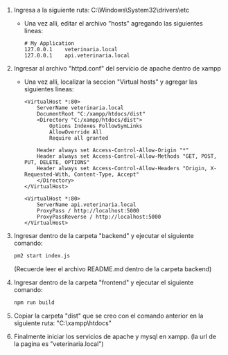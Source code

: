 1. Ingresa a la siguiente ruta: C:\Windows\System32\drivers\etc

   - Una vez alli, editar el archivo "hosts" agregando las siguientes lineas:
     ```
     # My Application
     127.0.0.1    veterinaria.local
     127.0.0.1    api.veterinaria.local
     ```

2. Ingresar al archivo "httpd.conf" del servicio de apache dentro de xampp

   - Una vez alli, localizar la seccion "Virtual hosts" y agregar las siguientes lineas:

     ```
     <VirtualHost *:80>
         ServerName veterinaria.local
         DocumentRoot "C:/xampp/htdocs/dist"
         <Directory "C:/xampp/htdocs/dist">
             Options Indexes FollowSymLinks
             AllowOverride All
             Require all granted

         Header always set Access-Control-Allow-Origin "*"
         Header always set Access-Control-Allow-Methods "GET, POST, PUT, DELETE, OPTIONS"
         Header always set Access-Control-Allow-Headers "Origin, X-Requested-With, Content-Type, Accept"
         </Directory>
     </VirtualHost>

     <VirtualHost *:80>
         ServerName api.veterinaria.local
         ProxyPass / http://localhost:5000
         ProxyPassReverse / http://localhost:5000
     </VirtualHost>
     ```

3. Ingresar dentro de la carpeta "backend" y ejecutar el siguiente comando:

   ```bash
   pm2 start index.js
   ```

   (Recuerde leer el archivo README.md dentro de la carpeta backend)

4. Ingresar dentro de la carpeta "frontend" y ejecutar el siguiente comando:

   ```bash
   npm run build
   ```

5. Copiar la carpeta "dist" que se creo con el comando anterior en la siguiente ruta: "C:\xampp\htdocs"

6. Finalmente iniciar los servicios de apache y mysql en xampp. (la url de la pagina es "veterinaria.local")
